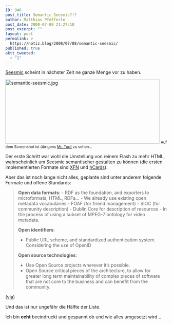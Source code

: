 ```yaml
---
ID: 946
post_title: Semantic Seesmic?!?
author: Matthias Pfefferle
post_date: 2008-07-08 21:27:10
post_excerpt: ""
layout: post
permalink: >
  https://notiz.blog/2008/07/08/semantic-seesmic/
published: true
aktt_tweeted:
  - "1"
---
```

<a href="http://www.seesmic.com">Seesmic</a> scheint in nächster Zeit ne ganze Menge vor zu haben.

<img class="aligncenter" src="http://notiz.blog/wp-content/uploads/2008/07/semantic-seesmic.jpg" alt="semantic-seesmic.jpg" border="0" width="480" height="200" />
<small>Auf dem Screenshot ist übrigens <a href="http://www.seesmic.com/mrtopf" rel="contact">Mr. Topf</a> zu sehen...</small>

Der erste Schritt war wohl die Umstellung von reinem Flash zu mehr HTML, wahrscheinlich um Seesmic semantischer gestalten zu können (die ersten implementierten Formate sind <a href="http://www.gmpg.org/xfn/">XFN</a> und <a href="http://microformats.org/wiki/hCard">hCards</a>).

Aber das ist noch lange nicht alles, geplante sind unter anderem folgende Formate und offene Standards:

<blockquote><strong>Open data formats</strong>:
- RDF as the foundation, and exporters to microformats, HTML, RDFa…
- We already use existing open metadata vocabularies
- FOAF (for friend management)
- SIOC (for community description)
- Dublin Core for description of resources
- In the process of using a subset of MPEG-7 ontology for video metadata.

<strong> Open identifiers</strong>:
- Public URL scheme, and standardized authentication system. Considering the use of OpenID

<strong>Open source technologies</strong>:
- Use Open Source projects wherever it’s possible.
- Open Source critical pieces of the architecture, to allow for greater long term maintainability of complex pieces of software that are not core to the business and can benefit from the community.</blockquote>

(<a href="http://blogs.zdnet.com/Howlett/?p=194">via</a>)

Und das ist nur ungefähr die Hälfte der Liste.

Ich bin <strong>echt</strong> beeindruckt und gespannt ob und wie alles umgesetzt wird...